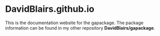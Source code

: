 # DavidBlairs.github.io
This is the documentation website for the gapackage. The package information can be found in my other repository **DavidBlairs/gapackage**.
